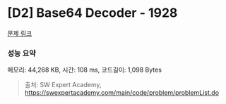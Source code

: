 # [D2] Base64 Decoder - 1928 

[문제 링크](https://swexpertacademy.com/main/code/problem/problemDetail.do?contestProbId=AV5PR4DKAG0DFAUq) 

### 성능 요약

메모리: 44,268 KB, 시간: 108 ms, 코드길이: 1,098 Bytes



> 출처: SW Expert Academy, https://swexpertacademy.com/main/code/problem/problemList.do